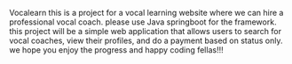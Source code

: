 Vocalearn
this is a project for a vocal learning website where we can hire a professional vocal coach. please use Java springboot for the framework. this project will be a simple web application that allows users to search for vocal coaches, view their profiles, and do a payment based on status only. we hope you enjoy the progress and happy coding fellas!!!